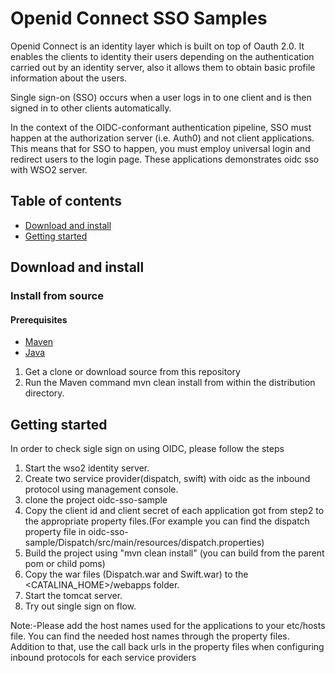 # Openid Connect SSO Samples

Openid Connect is an identity layer which is built on top of Oauth 2.0. It enables the clients to identity their users depending on the authentication carried out by an identity server, also it allows them to obtain basic profile information about the users.

Single sign-on (SSO) occurs when a user logs in to one client and is then signed in to other clients automatically.

In the context of the OIDC-conformant authentication pipeline, SSO must happen at the authorization server (i.e. Auth0) and not client applications. This means that for SSO to happen, you must employ universal login and redirect users to the login page. These applications demonstrates oidc sso with WSO2 server. 

## Table of contents

- [Download and install](#download-and-install)
- [Getting started](#getting-started)

## Download and install

### Install from source

#### Prerequisites

* [Maven](https://maven.apache.org/download.cgi)
* [Java](http://www.oracle.com/technetwork/java/javase/downloads)

1. Get a clone or download source from this repository
2. Run the Maven command mvn clean install from within the distribution directory.

## Getting started

In order to check sigle sign on using OIDC, please follow the steps

1. Start the wso2 identity server.
2. Create two service provider(dispatch, swift) with oidc as the inbound protocol using management console.
3. clone the project oidc-sso-sample
4. Copy the client id and client secret of each application got from step2 to the appropriate property files.(For example you can find the dispatch property file in oidc-sso-sample/Dispatch/src/main/resources/dispatch.properties)
5. Build the project using "mvn clean install" (you can build from the parent pom or child poms)
6. Copy the war files (Dispatch.war and Swift.war) to the <CATALINA_HOME>/webapps folder.
7. Start the tomcat server.
8. Try out single sign on flow.

Note:-Please add the host names used for the applications to your etc/hosts file. You can find the needed host names through the property files. Addition to that, use the call back urls in the property files when configuring inbound protocols for each service providers

 
